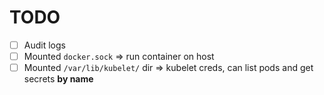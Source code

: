 # TODO

- [ ] Audit logs
- [ ] Mounted `docker.sock` => run container on host
- [ ] Mounted `/var/lib/kubelet/` dir => kubelet creds, can list pods and get secrets **by name**
